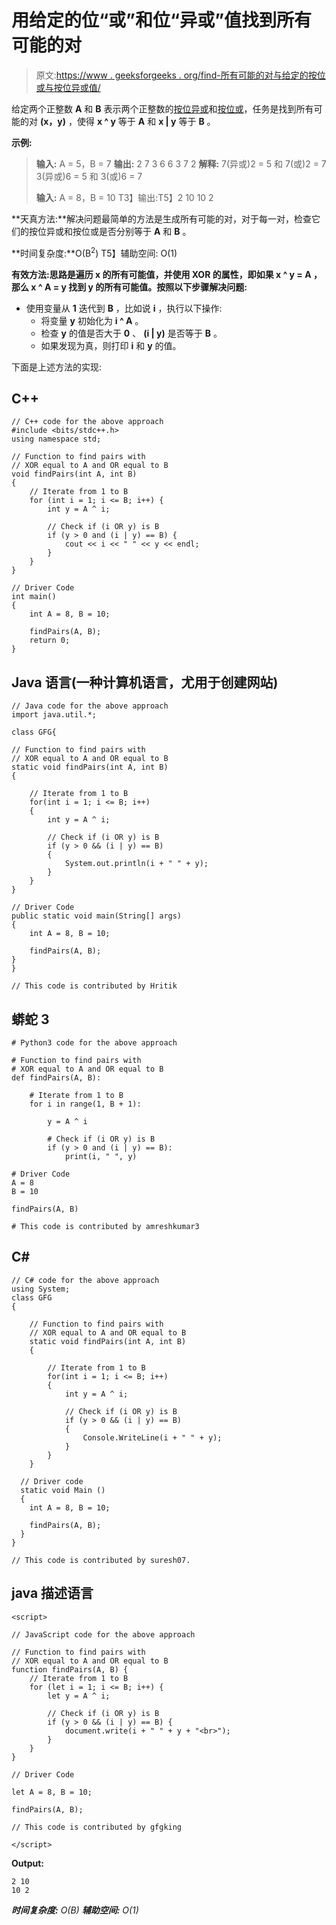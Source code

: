 # 用给定的位“或”和位“异或”值找到所有可能的对

> 原文:[https://www . geeksforgeeks . org/find-所有可能的对与给定的按位或与按位异或值/](https://www.geeksforgeeks.org/find-all-possible-pairs-with-given-bitwise-or-and-bitwise-xor-values/)

给定两个正整数 **A** 和 **B** 表示两个正整数的[按位异或](https://www.geeksforgeeks.org/bitwise-operators-in-c-cpp/)和[按位或](https://www.geeksforgeeks.org/bitwise-operators-in-c-cpp/)，任务是找到所有可能的对 **(x，y)** ，使得 **x ^ y** 等于 **A** 和 **x | y** 等于 **B** 。

**示例:**

> **输入:** A = 5，B = 7
> **输出:**
> 2 7
> 3 6
> 6 3
> 7 2
> **解释:**
> 7(异或)2 = 5 和 7(或)2 = 7
> 3(异或)6 = 5 和 3(或)6 = 7
> 
> **输入:** A = 8，B = 10
> T3】输出:T5】2 10
> 10 2

**天真方法:**解决问题最简单的方法是生成所有可能的对，对于每一对，检查它们的按位异或和按位或是否分别等于 **A** 和 **B** 。

**时间复杂度:**O(B<sup>2</sup>)
T5】辅助空间: O(1)

**有效方法:**思路是遍历 **x** 的所有可能值，并使用 XOR 的**属性，即如果 **x ^ y = A** ，那么 **x ^ A = y** 找到 **y** 的所有可能值。按照以下步骤解决问题:**

*   使用变量从 **1** 迭代到 **B** ，比如说 **i** ，执行以下操作:
    *   将变量 **y** 初始化为 **i ^ A** 。
    *   检查 **y** 的值是否大于 **0** 、 **(i | y)** 是否等于 **B** 。
    *   如果发现为真，则打印 **i** 和 **y** 的值。

下面是上述方法的实现:

## C++

```
// C++ code for the above approach
#include <bits/stdc++.h>
using namespace std;

// Function to find pairs with
// XOR equal to A and OR equal to B
void findPairs(int A, int B)
{
    // Iterate from 1 to B
    for (int i = 1; i <= B; i++) {
        int y = A ^ i;

        // Check if (i OR y) is B
        if (y > 0 and (i | y) == B) {
            cout << i << " " << y << endl;
        }
    }
}

// Driver Code
int main()
{
    int A = 8, B = 10;

    findPairs(A, B);
    return 0;
}
```

## Java 语言(一种计算机语言，尤用于创建网站)

```
// Java code for the above approach
import java.util.*;

class GFG{

// Function to find pairs with
// XOR equal to A and OR equal to B
static void findPairs(int A, int B)
{

    // Iterate from 1 to B
    for(int i = 1; i <= B; i++)
    {
        int y = A ^ i;

        // Check if (i OR y) is B
        if (y > 0 && (i | y) == B)
        {
            System.out.println(i + " " + y);
        }
    }
}

// Driver Code
public static void main(String[] args)
{
    int A = 8, B = 10;

    findPairs(A, B);
}
}

// This code is contributed by Hritik
```

## 蟒蛇 3

```
# Python3 code for the above approach

# Function to find pairs with
# XOR equal to A and OR equal to B
def findPairs(A, B):

    # Iterate from 1 to B
    for i in range(1, B + 1):

        y = A ^ i

        # Check if (i OR y) is B
        if (y > 0 and (i | y) == B):
            print(i, " ", y)

# Driver Code
A = 8
B = 10

findPairs(A, B)

# This code is contributed by amreshkumar3
```

## C#

```
// C# code for the above approach
using System;
class GFG
{

    // Function to find pairs with
    // XOR equal to A and OR equal to B
    static void findPairs(int A, int B)
    {

        // Iterate from 1 to B
        for(int i = 1; i <= B; i++)
        {
            int y = A ^ i;

            // Check if (i OR y) is B
            if (y > 0 && (i | y) == B)
            {
                Console.WriteLine(i + " " + y);
            }
        }
    }

  // Driver code
  static void Main ()
  {
    int A = 8, B = 10;

    findPairs(A, B);
  }
}

// This code is contributed by suresh07.
```

## java 描述语言

```
<script>

// JavaScript code for the above approach

// Function to find pairs with
// XOR equal to A and OR equal to B
function findPairs(A, B) {
    // Iterate from 1 to B
    for (let i = 1; i <= B; i++) {
        let y = A ^ i;

        // Check if (i OR y) is B
        if (y > 0 && (i | y) == B) {
            document.write(i + " " + y + "<br>");
        }
    }
}

// Driver Code

let A = 8, B = 10;

findPairs(A, B);

// This code is contributed by gfgking

</script>
```

**Output:** 

```
2 10
10 2
```

***时间复杂度:** O(B)*
***辅助空间:** O(1)*